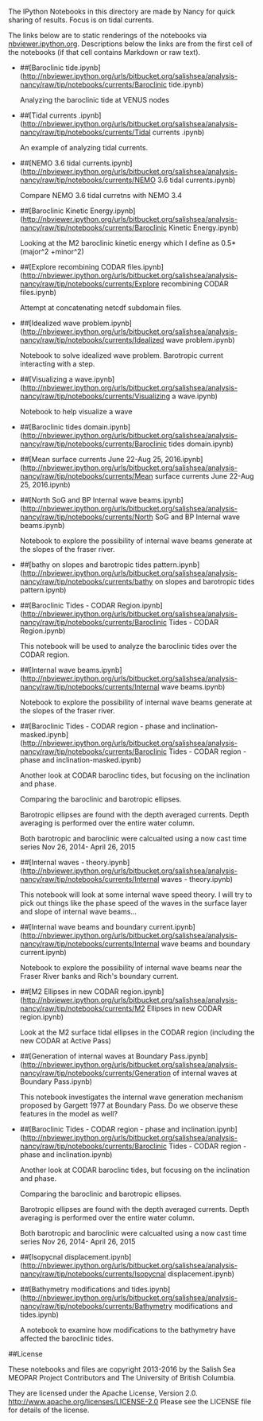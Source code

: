 The IPython Notebooks in this directory are made by Nancy for
quick sharing of results. Focus is on tidal currents.

The links below are to static renderings of the notebooks via
[nbviewer.ipython.org](http://nbviewer.ipython.org/).
Descriptions below the links are from the first cell of the notebooks
(if that cell contains Markdown or raw text).

* ##[Baroclinic tide.ipynb](http://nbviewer.ipython.org/urls/bitbucket.org/salishsea/analysis-nancy/raw/tip/notebooks/currents/Baroclinic tide.ipynb)  
    
    Analyzing the baroclinic tide at VENUS nodes  

* ##[Tidal currents .ipynb](http://nbviewer.ipython.org/urls/bitbucket.org/salishsea/analysis-nancy/raw/tip/notebooks/currents/Tidal currents .ipynb)  
    
    An example of analyzing tidal currents.  
      


* ##[NEMO 3.6 tidal currents.ipynb](http://nbviewer.ipython.org/urls/bitbucket.org/salishsea/analysis-nancy/raw/tip/notebooks/currents/NEMO 3.6 tidal currents.ipynb)  
    
    Compare NEMO 3.6 tidal curretns with NEMO 3.4  

* ##[Baroclinic Kinetic Energy.ipynb](http://nbviewer.ipython.org/urls/bitbucket.org/salishsea/analysis-nancy/raw/tip/notebooks/currents/Baroclinic Kinetic Energy.ipynb)  
    
    Looking at the M2 baroclinic kinetic energy which I define as 0.5*(major^2 +minor^2)  

* ##[Explore recombining CODAR files.ipynb](http://nbviewer.ipython.org/urls/bitbucket.org/salishsea/analysis-nancy/raw/tip/notebooks/currents/Explore recombining CODAR files.ipynb)  
    
    Attempt at concatenating netcdf subdomain files.  

* ##[Idealized wave problem.ipynb](http://nbviewer.ipython.org/urls/bitbucket.org/salishsea/analysis-nancy/raw/tip/notebooks/currents/Idealized wave problem.ipynb)  
    
    Notebook to solve idealized wave problem. Barotropic current interacting with a step.  

* ##[Visualizing a wave.ipynb](http://nbviewer.ipython.org/urls/bitbucket.org/salishsea/analysis-nancy/raw/tip/notebooks/currents/Visualizing a wave.ipynb)  
    
    Notebook to help visualize a wave  

* ##[Baroclinic tides domain.ipynb](http://nbviewer.ipython.org/urls/bitbucket.org/salishsea/analysis-nancy/raw/tip/notebooks/currents/Baroclinic tides domain.ipynb)  
    
* ##[Mean surface currents June 22-Aug 25, 2016.ipynb](http://nbviewer.ipython.org/urls/bitbucket.org/salishsea/analysis-nancy/raw/tip/notebooks/currents/Mean surface currents June 22-Aug 25, 2016.ipynb)  
    
* ##[North SoG and BP Internal wave beams.ipynb](http://nbviewer.ipython.org/urls/bitbucket.org/salishsea/analysis-nancy/raw/tip/notebooks/currents/North SoG and BP Internal wave beams.ipynb)  
    
    Notebook to explore the possibility of internal wave beams generate at the slopes of the fraser river.  

* ##[bathy on slopes and barotropic tides pattern.ipynb](http://nbviewer.ipython.org/urls/bitbucket.org/salishsea/analysis-nancy/raw/tip/notebooks/currents/bathy on slopes and barotropic tides pattern.ipynb)  
    
* ##[Baroclinic Tides - CODAR Region.ipynb](http://nbviewer.ipython.org/urls/bitbucket.org/salishsea/analysis-nancy/raw/tip/notebooks/currents/Baroclinic Tides - CODAR Region.ipynb)  
    
    This notebook will be used to analyze the baroclinic tides over the CODAR region.  


* ##[Internal wave beams.ipynb](http://nbviewer.ipython.org/urls/bitbucket.org/salishsea/analysis-nancy/raw/tip/notebooks/currents/Internal wave beams.ipynb)  
    
    Notebook to explore the possibility of internal wave beams generate at the slopes of the fraser river.  

* ##[Baroclinic Tides - CODAR region - phase and inclination-masked.ipynb](http://nbviewer.ipython.org/urls/bitbucket.org/salishsea/analysis-nancy/raw/tip/notebooks/currents/Baroclinic Tides - CODAR region - phase and inclination-masked.ipynb)  
    
    Another look at CODAR baroclinc tides, but focusing on the inclination and phase.  
      
    Comparing the baroclinic and barotropic ellipses.  
      
    Barotropic ellipses are found with the depth averaged currents. Depth averaging is performed over the entire water column.  
      
    Both barotropic and baroclinic were calcualted using a now cast time series Nov 26, 2014- April 26, 2015  

* ##[Internal waves - theory.ipynb](http://nbviewer.ipython.org/urls/bitbucket.org/salishsea/analysis-nancy/raw/tip/notebooks/currents/Internal waves - theory.ipynb)  
    
    This notebook will look at some internal wave speed theory. I will try to pick out things like the phase speed of the waves in the surface layer and slope of internal wave beams...  

* ##[Internal wave beams and boundary current.ipynb](http://nbviewer.ipython.org/urls/bitbucket.org/salishsea/analysis-nancy/raw/tip/notebooks/currents/Internal wave beams and boundary current.ipynb)  
    
    Notebook to explore the possibility of internal wave beams near the Fraser River banks and Rich's boundary current.  

* ##[M2 Ellipses in new CODAR region.ipynb](http://nbviewer.ipython.org/urls/bitbucket.org/salishsea/analysis-nancy/raw/tip/notebooks/currents/M2 Ellipses in new CODAR region.ipynb)  
    
    Look at the M2 surface tidal ellipses in the CODAR region (including the new CODAR at Active Pass)  

* ##[Generation of internal waves at Boundary Pass.ipynb](http://nbviewer.ipython.org/urls/bitbucket.org/salishsea/analysis-nancy/raw/tip/notebooks/currents/Generation of internal waves at Boundary Pass.ipynb)  
    
    This notebook investigates the internal wave generation mechanism proposed by Gargett 1977 at Boundary Pass. Do we observe these features in the model as well?  
      


* ##[Baroclinic Tides - CODAR region - phase and inclination.ipynb](http://nbviewer.ipython.org/urls/bitbucket.org/salishsea/analysis-nancy/raw/tip/notebooks/currents/Baroclinic Tides - CODAR region - phase and inclination.ipynb)  
    
    Another look at CODAR baroclinc tides, but focusing on the inclination and phase.  
      
    Comparing the baroclinic and barotropic ellipses.  
      
    Barotropic ellipses are found with the depth averaged currents. Depth averaging is performed over the entire water column.  
      
    Both barotropic and baroclinic were calcualted using a now cast time series Nov 26, 2014- April 26, 2015  

* ##[Isopycnal displacement.ipynb](http://nbviewer.ipython.org/urls/bitbucket.org/salishsea/analysis-nancy/raw/tip/notebooks/currents/Isopycnal displacement.ipynb)  
    
* ##[Bathymetry modifications and tides.ipynb](http://nbviewer.ipython.org/urls/bitbucket.org/salishsea/analysis-nancy/raw/tip/notebooks/currents/Bathymetry modifications and tides.ipynb)  
    
    A notebook to examine how modifications to the bathymetry have affected the baroclinic tides.  


##License

These notebooks and files are copyright 2013-2016
by the Salish Sea MEOPAR Project Contributors
and The University of British Columbia.

They are licensed under the Apache License, Version 2.0.
http://www.apache.org/licenses/LICENSE-2.0
Please see the LICENSE file for details of the license.
